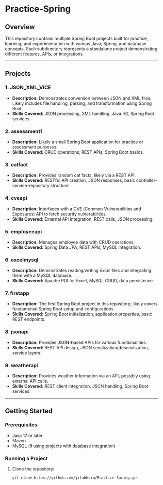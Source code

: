 # Practice-Spring

## Overview
This repository contains multiple Spring Boot projects built for practice, learning, and experimentation with various Java, Spring, and database concepts. Each subdirectory represents a standalone project demonstrating different features, APIs, or integrations.

---

## Projects

### 1. JSON_XML_VICE
- **Description:** Demonstrates conversion between JSON and XML files. Likely includes file handling, parsing, and transformation using Spring Boot.
- **Skills Covered:** JSON processing, XML handling, Java I/O, Spring Boot services.

### 2. assessment1
- **Description:** Likely a small Spring Boot application for practice or assessment purposes.
- **Skills Covered:** CRUD operations, REST APIs, Spring Boot basics.

### 3. catfact
- **Description:** Provides random cat facts, likely via a REST API.
- **Skills Covered:** RESTful API creation, JSON responses, basic controller-service-repository structure.

### 4. cveapi
- **Description:** Interfaces with a CVE (Common Vulnerabilities and Exposures) API to fetch security vulnerabilities.
- **Skills Covered:** External API integration, REST calls, JSON processing.

### 5. employeeapi
- **Description:** Manages employee data with CRUD operations.
- **Skills Covered:** Spring Data JPA, REST APIs, MySQL integration.

### 6. excelmysql
- **Description:** Demonstrates reading/writing Excel files and integrating them with a MySQL database.
- **Skills Covered:** Apache POI for Excel, MySQL CRUD, data persistence.

### 7. firstapp
- **Description:** The first Spring Boot project in this repository; likely covers fundamental Spring Boot setup and configurations.
- **Skills Covered:** Spring Boot initialization, application properties, basic REST endpoints.

### 8. jsonapi
- **Description:** Provides JSON-based APIs for various functionalities.
- **Skills Covered:** REST API design, JSON serialization/deserialization, service layers.

### 9. weatherapi
- **Description:** Provides weather information via an API, possibly using external API calls.
- **Skills Covered:** REST client integration, JSON handling, Spring Boot services.

---

## Getting Started

### Prerequisites
- Java 17 or later
- Maven
- MySQL (if using projects with database integration)

### Running a Project
1. Clone the repository:
   ```bash
   git clone https://github.com/jitabhsin/Practice-Spring.git
